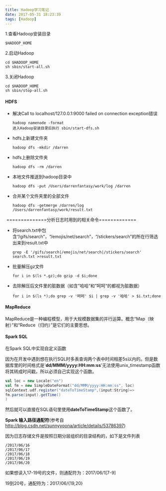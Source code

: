 ```yaml
---
title: Hadoop学习笔记
date: 2017-05-31 18:23:39
tags: [Hadoop]
---
```


1.查看Hadoop安装目录

```
$HADOOP_HOME
```

2.启动Hadoop

```
cd $HADOOP_HOME
sh sbin/start-all.sh
```

3.关闭Hadoop

```
cd $HADOOP_HOME
sh sbin/stop-all.sh
```

#### HDFS

* 解决Call to localhost/127.0.0.1:9000 failed on connection exception错误

  ```
  hadoop namenode -format
  进入Hadoop安装目录后执行 sbin/start-dfs.sh
  ```


* hdfs上新建文件夹

  ```
  hadoop dfs -mkdir /darren
  ```


* hdfs上删除文件夹 

  ```
  hadoop dfs -rm /darren
  ```


* 本地文件推送到hadoop目录中

  ```
  hadoop dfs -put /Users/darrenfantasy/work/log /darren
  ```

* 合并某个文件夹里的全部文件

  ```
  hadoop dfs -getmerge /darren/log /Users/darrenfantasy/work/result.txt
  ```



​	==============分析日志时用到的相关命令=============

* 将search.txt中包含“/gifs/search”，“/emojis/net/search”，“/stickers/search”的所在行筛选出来到result.txt中

  ```
  grep -E '/gifs/search|/emojis/net/search|/stickers/search' search.txt >result.txt
  ```


* 批量解压gz文件

  ```
  for i in $(ls *.gz);do gzip -d $i;done
  ```

* 去除解压后文件里的脏数据（如含”哈哈“和”呵呵“的都视为脏数据）

  ```
  for i in $(ls *);do grep -v '呵呵' $i | grep -v '哈哈' > $i.txt;done
  ```

#### MapReduce

MapReduce是一种编程模型，用于大规模数据集的并行运算。概念“Map（映射）”和“Reduce（归约）”是它们的主要思想。

#### Spark SQL

在Spark SQL中实现自定义函数

因为在开发中遇到想在执行SQL时多表查询两个表中时间相差5s以内的。但是数据库里的时间格式是'**dd/MMM/yyyy:HH:mm:ss**'无法使用unix_timestamp函数将其转成时间戳，所以必须自己实现这个函数。

```scala
val loc = new Locale("en")
val fm = new SimpleDateFormat("dd/MMM/yyyy:HH:mm:ss", loc)
sqlContext.udf.register("dateToTimeStamp",(input:String)=>
fm.parse(input).getTime()
)
```

然后就可以直接在SQL语句里使用**dateToTimeStamp**这个函数了。

**Spark 输入路径通配符**(参考自 http://blog.csdn.net/sunnyyoona/article/details/53786397)

因为日志存储文件是按照日期分层组织的目录结构的，如下是文件列表

```
/2017/06/16
/2017/06/17
/2017/06/18
/2017/06/19
/2017/06/20
```

如果想读入17-19号的文件，则通配符为：2017/06/1[7-9]

19到20号，通配符为：2017/06/{19,20}